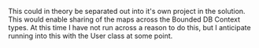 ﻿This could in theory be separated out into it's own project in the solution.  This would enable sharing of the maps across the Bounded DB Context types.  At this time I have not run across a reason to do this, but I anticipate running into this with the User class at some point.